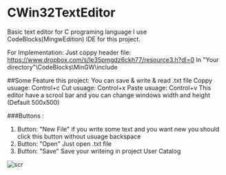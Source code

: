# CWin32TextEditor
Basic text editor for C programing language
I use CodeBlocks(MingwEdition) IDE for this project.

For Implementation:
Just coppy header file: 
https://www.dropbox.com/s/le35pmgdz6ckh77/resource3.h?dl=0
In "Your directory"\CodeBlocks\MinGW\include

##Some Feature this project: 
You can save & write & read .txt file
Coppy  usuage: Control+c
Cut usuage: Control+x
Paste usuage: Control+v
This editor have a scrool bar and you can change windows width and height (Default 500x500) 

###Buttons : 
1. Button: "New File"  if you write some text and you want new you should click this button without usuage backspace
2. Button: "Open"  Just open .txt file 
3. Button: "Save"  Save your writeing in project
User Catalog

![scr](https://user-images.githubusercontent.com/24591571/27908612-6a4d63f8-6255-11e7-88d9-485a73248ca2.PNG)

